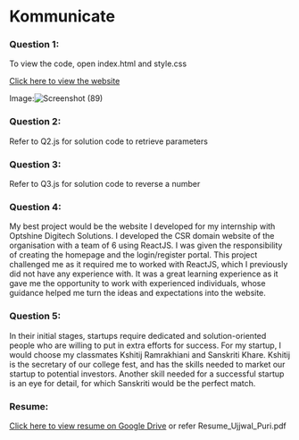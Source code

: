 # Kommunicate

### **Question 1**: 
To view the code, open index.html and style.css

[Click here to view the website](https://ujjwalpuri29.github.io/Kommunicate/)

Image:![Screenshot (89)](https://user-images.githubusercontent.com/77334754/181817854-d894aaf7-502c-4f9d-97ac-106e330790cb.png)

### **Question 2**: 
Refer to Q2.js for solution code to retrieve parameters

### **Question 3**:
Refer to Q3.js for solution code to reverse a number

### **Question 4**:
My best project would be the website I developed for my internship with Optshine Digitech Solutions. I developed the CSR domain website of the organisation with a team of 6 using ReactJS. I was given the responsibility of creating the homepage and the login/register portal. This project challenged me as it required me to worked with ReactJS, which I previously did not have any experience with. It was a great learning experience as it gave me the opportunity to work with experienced individuals, whose guidance helped me turn the ideas and expectations into the website.

### **Question 5**:
In their initial stages, startups require dedicated and solution-oriented people who are willing to put in extra efforts for success. For my startup, I would choose my classmates Kshitij Ramrakhiani and Sanskriti Khare. Kshitij is the secretary of our college fest, and has the skills needed to market our startup to potential investors. Another skill needed for a successful startup is an eye for detail, for which Sanskriti would be the perfect match. 

### **Resume**: 
[Click here to view resume on Google Drive](https://drive.google.com/file/d/1YD7yE3I9_8IUNqG9w79dLgyIYaba-VOl/view?usp=sharing) or refer Resume_Ujjwal_Puri.pdf
